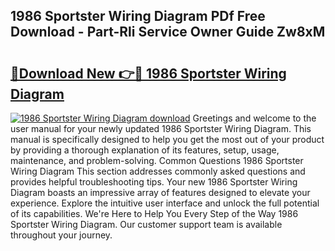 ## 1986 Sportster Wiring Diagram PDf Free Download - Part-Rli Service Owner Guide Zw8xM

# <h2><a href="http://dfjgust.blite.top/?on=1986+Sportster+Wiring+Diagram">🔗Download New 👉🔴 1986 Sportster Wiring Diagram</a></h2>

[![1986 Sportster Wiring Diagram download](https://i.imgur.com/lujVjoI.png)](http://dfjgust.blite.top/?on=1986+Sportster+Wiring+Diagram)
Greetings and welcome to the user manual for your newly updated 1986 Sportster Wiring Diagram. This manual is specifically designed to help you get the most out of your product by providing a thorough explanation of its features, setup, usage, maintenance, and problem-solving. Common Questions 1986 Sportster Wiring Diagram This section addresses commonly asked questions and provides helpful troubleshooting tips. Your new 1986 Sportster Wiring Diagram boasts an impressive array of features designed to elevate your experience. Explore the intuitive user interface and unlock the full potential of its capabilities. We're Here to Help You Every Step of the Way 1986 Sportster Wiring Diagram. Our customer support team is available throughout your journey.
